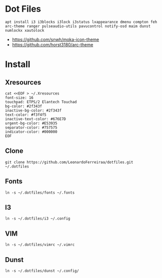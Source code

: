 # Dot Files

```
apt install i3 i3blocks i3lock i3status lxappearance dmenu compton feh arc-theme ranger pulseaudio-utils pavucontrol notify-osd maim dunst numlockx xautolock
```

- https://github.com/snwh/moka-icon-theme
- https://github.com/horst3180/arc-theme

# Install

## Xresources

```
cat <<EOF > ~/.Xresources
font-size: 16
touchpad: ETPS/2 Elantech Touchad
bg-color: #2f343f
inactive-bg-color: #2f343f
text-color: #f3f4f5
inactive-text-color: #676E7D
urgent-bg-color: #E53935
separator-color: #757575
indicator-color: #000000
EOF
```

## Clone

```
git clone https://github.com/LeonardoFerreiraa/dotfiles.git ~/.dotfiles
```

## Fonts

```
ln -s ~/.dotfiles/fonts ~/.fonts
```

## I3

```
ln -s ~/.dotfiles/i3 ~/.config
```

## VIM

```
ln -s ~/.dotfiles/vimrc ~/.vimrc
```

## Dunst

```
ln -s ~/.dotfiles/dunst ~/.config/
```
